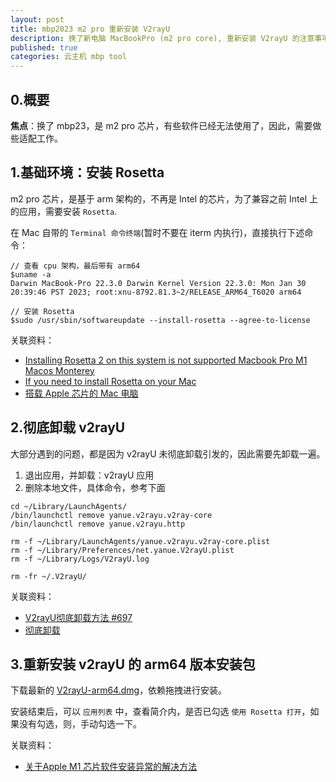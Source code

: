 ```yaml
---
layout: post
title: mbp2023 m2 pro 重新安装 V2rayU
description: 换了新电脑 MacBookPro (m2 pro core), 重新安装 V2rayU 的注意事项
published: true
categories: 云主机 mbp tool
---
```



## 0.概要

**焦点**：换了 mbp23，是 m2 pro 芯片，有些软件已经无法使用了，因此，需要做些适配工作。


## 1.基础环境：安装 Rosetta

m2 pro 芯片，是基于 arm 架构的，不再是 Intel 的芯片，为了兼容之前 Intel 上的应用，需要安装 `Rosetta`.

在 Mac 自带的 `Terminal 命令终端`(暂时不要在 iterm 内执行)，直接执行下述命令：

```
// 查看 cpu 架构，最后带有 arm64
$uname -a 
Darwin MacBook-Pro 22.3.0 Darwin Kernel Version 22.3.0: Mon Jan 30 20:39:46 PST 2023; root:xnu-8792.81.3~2/RELEASE_ARM64_T6020 arm64

// 安装 Rosetta
$sudo /usr/sbin/softwareupdate --install-rosetta --agree-to-license

```

关联资料：

* [Installing Rosetta 2 on this system is not supported Macbook Pro M1 Macos Monterey](https://discussions.apple.com/thread/253296449)
* [If you need to install Rosetta on your Mac](https://support.apple.com/en-us/HT211861)
* [搭载 Apple 芯片的 Mac 电脑](https://support.apple.com/zh-cn/HT211814)


## 2.彻底卸载 v2rayU

大部分遇到的问题，都是因为 v2rayU 未彻底卸载引发的，因此需要先卸载一遍。

1. 退出应用，并卸载：v2rayU 应用
2. 删除本地文件，具体命令，参考下面

```
cd ~/Library/LaunchAgents/
/bin/launchctl remove yanue.v2rayu.v2ray-core
/bin/launchctl remove yanue.v2rayu.http

rm -f ~/Library/LaunchAgents/yanue.v2rayu.v2ray-core.plist
rm -f ~/Library/Preferences/net.yanue.V2rayU.plist
rm -f ~/Library/Logs/V2rayU.log

rm -fr ~/.V2rayU/
```


关联资料：

* [V2rayU彻底卸载方法 #697](https://github.com/yanue/V2rayU/issues/697)
* [彻底卸载](https://github.com/yanue/V2rayU/blob/master/README.md#%E5%BD%BB%E5%BA%95%E5%8D%B8%E8%BD%BD)



## 3.重新安装 v2rayU 的 arm64 版本安装包

下载最新的 [V2rayU-arm64.dmg](https://github.com/yanue/V2rayU/releases)，依赖拖拽进行安装。

安装结束后，可以 `应用列表` 中，查看简介内，是否已勾选 `使用 Rosetta 打开`，如果没有勾选，则，手动勾选一下。


关联资料：

* [关于Apple M1 芯片软件安装异常的解决方法](https://zhuanlan.zhihu.com/p/358957639)


